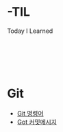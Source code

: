 # -TIL
Today I Learned

</br></br></br></br>
# Git
- [Git 명령어](https://github.com/haruachm/-TIL/blob/main/Git/Git%20command.md)
- [Got 커밋메시지](https://github.com/haruachm/-TIL/blob/main/Git/Git%20command.md)
